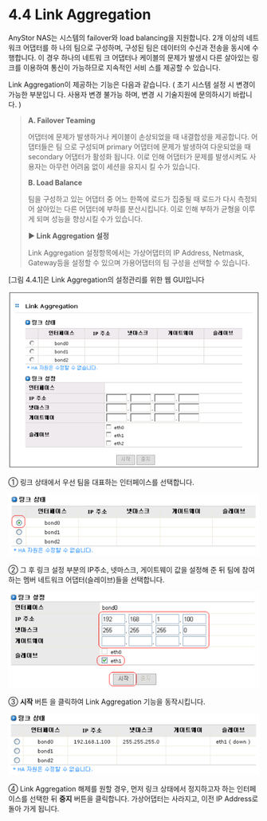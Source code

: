 # 4.4 Link Aggregation

AnyStor NAS는 시스템의 failover와 load balancing을 지원합니다. 2개 이상의 네트워크 어댑터를 하 나의 팀으로 구성하며, 구성된 팀은 데이터의 수신과 전송을 동시에 수행합니다. 이 경우 하나의 네트워 크 어댑터나 케이블의 문제가 발생시 다른 살아있는 링크를 이용하여 통신이 가능하므로 지속적인 서비 스를 제공할 수 있습니다.

  
 Link Aggregation이 제공하는 기능은 다음과 같습니다. \( 초기 시스템 설정 시 변경이 가능한 부분입니 다. 사용자 변경 불가능 하며, 변경 시 기술지원에 문의하시기 바랍니다. \)

> **A. Failover Teaming**
>
> 어댑터에 문제가 발생하거나 케이블이 손상되었을 때 내결합성을 제공합니다. 어댑터들은 팀 으로 구성되며 primary 어댑터에 문제가 발생하여 다운되었을 때 secondary 어댑터가 활성화 됩니다. 이로 인해 어댑터가 문제를 발생시켜도 사용자는 아무런 어려움 없이 세션을 유지시 킬 수가 있습니다.
>
> **B. Load Balance**
>
> 팀을 구성하고 있는 어댑터 중 어느 한쪽에 로드가 집중될 때 로드가 다시 측정되어 살아있는 다른 어댑터에 부하를 분산시킵니다. 이로 인해 부하가 균형을 이루게 되며 성능을 향상시킬 수가 있습니다.
>
> **▶ Link Aggregation 설정**
>
> Link Aggregation 설정항목에서는 가상어댑터의 IP Address, Netmask, Gateway등을 설정할 수 있으며 가용어댑터의 팀 구성을 선택할 수 있습니다.

\[그림 4.4.1\]은 Link Aggregation의 설정관리를 위한 웹 GUI입니다

![\[ &#xADF8;&#xB9BC; 4.4.1 Link Aggregation&#xC758; &#xC124;&#xC815; \]](../.gitbook/assets/link1.png)

  
 ① 링크 상태에서 우선 팀을 대표하는 인터페이스를 선택합니다.

![\[ &#xADF8;&#xB9BC; 4.4.2 &#xC778;&#xD130;&#xD398;&#xC774;&#xC2A4; &#xC120;&#xD0DD; \]](../.gitbook/assets/link2.png)

  
 ② 그 후 링크 설정 부분의 IP주소, 넷마스크, 게이트웨이 값을 설정해 준 뒤 팀에 참여하는 멤버 네트워크 어댑터\(슬레이브\)들을 선택합니다.

![\[ &#xADF8;&#xB9BC; 4.4.3 &#xC124;&#xC815; &#xC815;&#xBCF4; &#xC124;&#xC815; \]](../.gitbook/assets/link3.png)

  
 ③ **시작** 버튼 을 클릭하여 Link Aggregation 기능을 동작시킵니다.

![\[ &#xADF8;&#xB9BC; 4.4.4 Aggregation &#xC124;&#xC815; &#xC644;&#xB8CC; \]](../.gitbook/assets/link4.png)

  
 ④ Link Aggregation 해제를 원할 경우, 먼저 링크 상태에서 정지하고자 하는 인터페이스를 선택한 뒤 **중지** 버튼을 클릭합니다. 가상어댑터는 사라지고, 이전 IP Address로 돌아 가게 됩니다.

